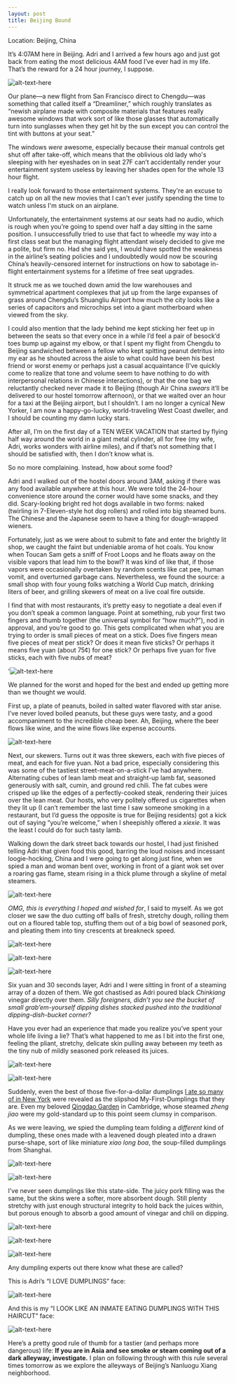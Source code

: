 ```yaml
---
layout: post
title: Beijing Bound
---
```


Location: Beijing, China

It’s 4:07AM here in Beijing. Adri and I arrived a few hours ago and just got back from eating the most delicious 4AM food I’ve ever had in my life. That’s the reward for a 24 hour journey, I suppose.

![alt-text-here](http://kenjilopezalt.github.io/images/20140618-Beijing-dumpling-lamb-skewer-/20140618-Beijing-dumpling-lamb-skewer-04.jpg "Folding")

Our plane&mdash;a new flight from San Francisco direct to Chengdu&mdash;was something that called itself a “Dreamliner,” which roughly translates as “newish airplane made with composite materials that features really awesome windows that work sort of like those glasses that automatically turn into sunglasses when they get hit by the sun except you can control the tint with buttons at your seat.”

The windows <em>were</em> awesome, especially because their manual controls get shut off after take-off, which means that the oblivious old lady who's sleeping with her eyeshades on in seat 27F can’t accidentally render your entertainment system useless by leaving her shades open for the whole 13 hour flight.

I really look forward to those entertainment systems. They're an excuse to catch up on all the new movies that I can't ever justify spending the time to watch unless I'm stuck on an airplane.

Unfortunately, the entertainment systems at our seats had no audio, which is rough when you’re going to spend over half a day sitting in the same position. I unsuccessfully tried to use that fact to wheedle my way into a first class seat but the managing flight attendant wisely decided to give me a polite, but firm no. Had she said yes, I would have spotted the weakness in the airline’s seating policies and I undoubtedly would now be scouring China’s heavily-censored internet for instructions on how to sabotage in-flight entertainment systems for a lifetime of free seat upgrades.

It struck me as we touched down amid the low warehouses and symmetrical apartment complexes that jut up from the large expanses of grass around Chengdu’s Shuangliu Airport how much the city looks like a series of capacitors and microchips set into a giant motherboard when viewed from the sky.

I could also mention that the lady behind me kept sticking her feet up in between the seats so that every once in a while I’d feel a pair of besock’d toes bump up against my elbow, or that I spent my flight from Chengdu to Beijing sandwiched between a fellow who kept spitting peanut detritus into my ear as he shouted across the aisle to what could have been his best friend or worst enemy or perhaps just a casual acquaintance (I’ve quickly come to realize that tone and volume seem to have nothing to do with interpersonal relations in Chinese interactions), or that the one bag we reluctantly checked never made it to Beijing (though Air China <em>swears</em> it’ll be delivered to our hostel tomorrow afternoon), or that we waited over an hour for a taxi at the Beijing airport, but I shouldn’t. I am no longer a cynical New Yorker, I am now a happy-go-lucky, world-traveling West Coast dweller, and I should be counting my damn lucky stars.

After all, I’m on the first day of a TEN WEEK VACATION that started by flying half way around the world in a giant metal cylinder, all for free (my wife, Adri, works wonders with airline miles), and if that’s not something that I should be satisfied with, then I don’t know what is.

So no more complaining. Instead, how about some food?

Adri and I walked out of the hostel doors around 3AM, asking if there was any food available anywhere at this hour. We were told the 24-hour convenience store around the corner would have some snacks, and they did. Scary-looking bright red hot dogs available in two forms: naked (twirling in 7-Eleven-style hot dog rollers) and rolled into big steamed buns. The Chinese and the Japanese seem to have a thing for dough-wrapped wieners.

Fortunately, just as we were about to submit to fate and enter the brightly lit shop, we caught the faint but undeniable aroma of hot coals. You know when Toucan Sam gets a sniff of Froot Loops and he floats away on the visible vapors that lead him to the bowl? It was kind of like that, if those vapors were occasionally overtaken by random scents like cat pee, human vomit, and overturned garbage cans. Nevertheless, we found the source: a small shop with four young folks watching a World Cup match, drinking liters of beer, and grilling skewers of meat on a live coal fire outside.

I find that with most restaurants, it’s pretty easy to negotiate a deal even if you don’t speak a common language. Point at something, rub your first two fingers and thumb together (the universal symbol for “how much?”), nod in approval, and you’re good to go. This gets complicated when what you are trying to order is small pieces of meat on a stick. Does five fingers mean five pieces of meat per stick? Or does it mean five sticks? Or perhaps it means five yuan (about 75¢) for one stick? Or perhaps five yuan for five sticks, each with five nubs of meat?

‘![alt-text-here](http://kenjilopezalt.github.io/images/20140618-Beijing-dumpling-lamb-skewer-/20140618-Beijing-dumpling-lamb-skewer-02.jpg "Folding")

We planned for the worst and hoped for the best and ended up getting more than we thought we would.

First up, a plate of peanuts, boiled in salted water flavored with star anise. I’ve never loved boiled peanuts, but these guys were tasty, and a good accompaniment to the incredible cheap beer. Ah, Beijing, where the beer flows like wine, and the wine flows like expense accounts.

![alt-text-here](http://kenjilopezalt.github.io/images/20140618-Beijing-dumpling-lamb-skewer-/20140618-Beijing-dumpling-lamb-skewer-01.jpg "Folding")

Next, our skewers. Turns out it was three skewers, each with five pieces of meat, and each for five yuan. Not a bad price, especially considering this was some of the tastiest street-meat-on-a-stick I’ve had anywhere. Alternating cubes of lean lamb meat and straight-up lamb fat, seasoned generously with salt, cumin, and ground red chili. The fat cubes were crisped up like the edges of a perfectly-cooked steak, rendering their juices over the lean meat. Our hosts, who very politely offered us cigarettes when they lit up (I can’t remember the last time I saw someone smoking in a restaurant, but I’d guess the opposite is true for Beijing residents) got a kick out of saying “you’re welcome,” when I sheepishly offered a <em>xiexie</em>. It was the least I could do for such tasty lamb.

Walking down the dark street back towards our hostel, I had just finished telling Adri that given food this good, barring the loud noises and incessant loogie-hocking, China and I were going to get along just fine, when we spied a man and woman bent over, working in front of a giant wok set over a roaring gas flame, steam rising in a thick plume through a skyline of metal steamers.

![alt-text-here](http://kenjilopezalt.github.io/images/20140618-Beijing-dumpling-lamb-skewer-/20140618-Beijing-dumpling-lamb-skewer-06.jpg "Folding")

<em>OMG, this is everything I hoped and wished for</em>, I said to myself. As we got closer we saw the duo cutting off balls of fresh, stretchy dough, rolling them out on a floured table top, stuffing them out of a big bowl of seasoned pork, and pleating them into tiny crescents at breakneck speed.

![alt-text-here](http://kenjilopezalt.github.io/images/20140618-Beijing-dumpling-lamb-skewer-/20140618-Beijing-dumpling-lamb-skewer-07.jpg "Folding")

![alt-text-here](http://kenjilopezalt.github.io/images/20140618-Beijing-dumpling-lamb-skewer-/20140618-Beijing-dumpling-lamb-skewer-08.jpg "Folding")

![alt-text-here](http://kenjilopezalt.github.io/images/20140618-Beijing-dumpling-lamb-skewer-/20140618-Beijing-dumpling-lamb-skewer-09.jpg "Folding")

Six yuan and 30 seconds layer, Adri and I were sitting in front of a steaming array of a dozen of them. We got chastised as Adri poured black <em>Chinkiang</em> vinegar directly over them. <em>Silly foreigners, didn’t you see the bucket of small grab’em-yourself dipping dishes stacked pushed into the traditional dipping-dish-bucket corner?</em>

Have you ever had an experience that made you realize you’ve spent your whole life living a lie? That’s what happened to me as I bit into the first one, feeling the pliant, stretchy, delicate skin pulling away between my teeth as the tiny nub of mildly seasoned pork released its juices.

![alt-text-here](http://kenjilopezalt.github.io/images/20140618-Beijing-dumpling-lamb-skewer-/20140618-Beijing-dumpling-lamb-skewer-04.jpg "Folding")

![alt-text-here](http://kenjilopezalt.github.io/images/20140618-Beijing-dumpling-lamb-skewer-/20140618-Beijing-dumpling-lamb-skewer-05.jpg "Folding")

Suddenly, even the best of those five-for-a-dollar dumplings <a href="http://newyork.seriouseats.com/2011/02/the-best-fried-dumplings-in-chinatown-nyc-new-york-manhattan-potstickers-chinese.html">I ate so many of in New York</a> were revealed as the slipshod My-First-Dumplings that they are. Even my beloved <a href="http://www.seriouseats.com/2011/03/qingdao-garden-boiled-fish-with-fiery-sauce-pork-leek-dumplings-cambridge-boston-ma.html">Qingdao Garden</a> in Cambridge, whose steamed <em>zheng jiao</em> were my gold-standard up to this point seem clumsy in comparison.

As we were leaving, we spied the dumpling team folding a <em>different</em> kind of dumpling, these ones made with a leavened dough pleated into a drawn purse-shape, sort of like miniature <em>xiao long boa</em>, the soup-filled dumplings from Shanghai.

![alt-text-here](http://kenjilopezalt.github.io/images/20140618-Beijing-dumpling-lamb-skewer-/20140618-Beijing-dumpling-lamb-skewer-11.jpg "Folding")

![alt-text-here](http://kenjilopezalt.github.io/images/20140618-Beijing-dumpling-lamb-skewer-/20140618-Beijing-dumpling-lamb-skewer-10.jpg "Folding")

I’ve never seen dumplings like this state-side. The juicy pork filling was the same, but the skins were a softer, more absorbent dough. Still plenty stretchy with just enough structural integrity to hold back the juices within, but porous enough to absorb a good amount of vinegar and chili on dipping.

![alt-text-here](http://kenjilopezalt.github.io/images/20140618-Beijing-dumpling-lamb-skewer-/20140618-Beijing-dumpling-lamb-skewer-12.jpg "Folding")

![alt-text-here](http://kenjilopezalt.github.io/images/20140618-Beijing-dumpling-lamb-skewer-/20140618-Beijing-dumpling-lamb-skewer-13.jpg "Folding")

![alt-text-here](http://kenjilopezalt.github.io/images/20140618-Beijing-dumpling-lamb-skewer-/20140618-Beijing-dumpling-lamb-skewer-14.jpg "Folding")

Any dumpling experts out there know what these are called?

This is Adri’s “I LOVE DUMPLINGS” face:

![alt-text-here](http://kenjilopezalt.github.io/images/20140618-Beijing-dumpling-lamb-skewer-/20140618-Beijing-dumpling-lamb-skewer-15.jpg "Folding")

And this is my “I LOOK LIKE AN INMATE EATING DUMPLINGS WITH THIS HAIRCUT” face:


![alt-text-here](http://kenjilopezalt.github.io/images/20140618-Beijing-dumpling-lamb-skewer-/20140618-Beijing-dumpling-lamb-skewer-16.jpg "Folding")

Here’s a pretty good rule of thumb for a tastier (and perhaps more dangerous) life: <strong>If you are in Asia and see smoke or steam coming out of a dark alleyway, investigate.</strong> I plan on following through with this rule several times tomorrow as we explore the alleyways of Beijing’s Nanluogu Xiang neighborhood.
